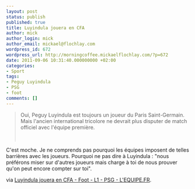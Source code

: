 ```yaml
---
layout: post
status: publish
published: true
title: Luyindula jouera en CFA
author: mick
author_login: mick
author_email: mickael@flochlay.com
wordpress_id: 672
wordpress_url: http://morningcoffee.mickaelflochlay.com/?p=672
date: 2011-09-06 10:31:40.000000000 +02:00
categories:
- Sport
tags:
- Peguy Luyindula
- PSG
- foot
comments: []
---
```

<blockquote>Oui, Peguy Luyindula est toujours un joueur du Paris Saint-Germain. Mais l'ancien international tricolore ne devrait plus disputer de match officiel avec l'équipe première.

&nbsp;</blockquote>
C'est moche. Je ne comprends pas pourquoi les équipes imposent de telles barrières avec les joueurs. Pourquoi ne pas dire à Luyindula : "nous préférons miser sur d'autres joueurs mais charge à toi de nous prouver qu'on peut encore compter sur toi".

via <a href="http://www.lequipe.fr/Football/breves2011/20110905_104029_luyindula-jouera-en-cfa.html">Luyindula jouera en CFA - Foot - L1 - PSG - L'EQUIPE.FR</a>.

